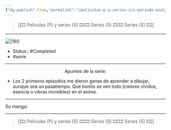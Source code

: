 ```yaml
---
{"dg-publish":true,"permalink":"/peliculas-p-y-series-s/s-periodo-azul/"}
---
```



> [[🎞️ Películas (P) y series (S) 🎞️/🎞️ Series (S) 🎞️\|🎞️ Series (S) 🎞️]]

---

![|160](https://m.media-amazon.com/images/M/MV5BOTk5NTQ5YWEtNmUzNS00NGIwLWJhNzQtYTViNzAxNGVkYjUwXkEyXkFqcGdeQXVyMzgxODM4NjM@._V1_SX300.jpg)

- Status::  #Completed  
- #serie 

---

<center>Apuntes de la serie:</center>

- Los 2 primeros episodios me dieron ganas de aprender a dibujar, aunque sea un pasatiempo. Qué bonito se ven todo (colores vívidos, esencia o vibras increíbles) en el anime. 

---

Su manga:



---

> [[🎞️ Películas (P) y series (S) 🎞️/🎞️ Series (S) 🎞️\|🎞️ Series (S) 🎞️]]